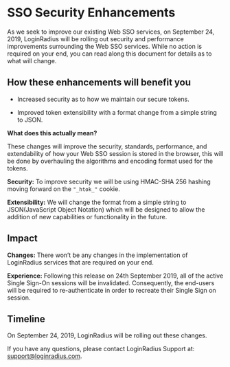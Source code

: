 # SSO  Security Enhancements

As we seek to improve our existing Web SSO services, on September 24, 2019, LoginRadius will be rolling out security and performance improvements surrounding the Web SSO services. While no action is required on your end, you can read along this document for details as to what will change.


## How these enhancements will benefit you

- Increased security as to how we maintain our secure tokens.

- Improved token extensibility with a format change from a simple string to JSON.

**What does this actually mean?**

These changes will improve the security, standards, performance, and extendability of how your Web SSO session is stored in the browser, this will be done by overhauling the algorithms and encoding format used for the tokens. 

**Security:** To improve security we will be using HMAC-SHA 256 hashing moving forward on the ``"_htok_"`` cookie.

**Extensibility:** We will change the format from a simple string to JSON(JavaScript Object Notation) which will be designed to allow the addition of new capabilities or functionality in the future.


## Impact

**Changes:** There won’t be any changes in the implementation of LoginRadius services that are required on your end.
 
**Experience:** Following this release on 24th September 2019, all of the active Single Sign-On sessions will be invalidated. Consequently, the end-users will be required to re-authenticate in order to recreate their Single Sign on session. 

## Timeline

On September 24, 2019, LoginRadius will be rolling out these changes. 

If you have any questions, please contact LoginRadius Support at: support@loginradius.com. 


